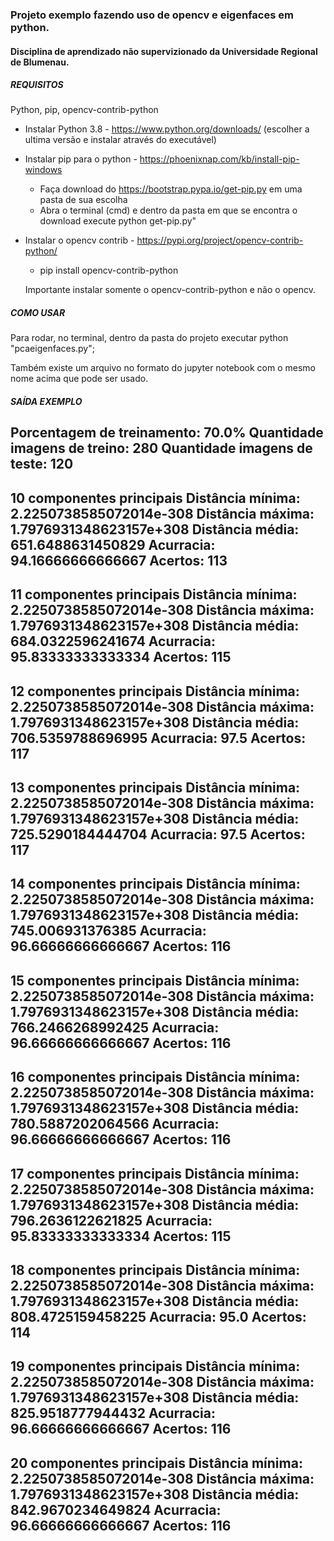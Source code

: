 ### Projeto exemplo fazendo uso de opencv e eigenfaces em python.

#### Disciplina de aprendizado não supervizionado da Universidade Regional de Blumenau.

##### REQUISITOS

Python, pip, opencv-contrib-python 

- Instalar Python 3.8 - https://www.python.org/downloads/
   (escolher a ultima versão e instalar através do executável)
   
- Instalar pip para o python - https://phoenixnap.com/kb/install-pip-windows
   - Faça download do https://bootstrap.pypa.io/get-pip.py em uma pasta de sua escolha
   - Abra o terminal (cmd) e dentro da pasta em que se encontra o download execute python get-pip.py"
   
- Instalar o opencv contrib - https://pypi.org/project/opencv-contrib-python/
   - pip install opencv-contrib-python
   
   Importante instalar somente o opencv-contrib-python e não o opencv.
 
 
 
 ##### COMO USAR
 
 Para rodar, no terminal, dentro da pasta do projeto executar python "pcaeigenfaces.py";
 
 Também existe um arquivo no formato do jupyter notebook com o mesmo nome acima que pode ser usado.
 
 ##### SAÍDA EXEMPLO
 
Porcentagem de treinamento: 70.0%
Quantidade imagens de treino: 280
Quantidade imagens de teste: 120
-------------------
10 componentes principais
Distância mínima: 2.2250738585072014e-308
Distância máxima: 1.7976931348623157e+308
Distância média: 651.6488631450829
Acurracia: 94.16666666666667
Acertos: 113
-------------------
11 componentes principais
Distância mínima: 2.2250738585072014e-308
Distância máxima: 1.7976931348623157e+308
Distância média: 684.0322596241674
Acurracia: 95.83333333333334
Acertos: 115
-------------------
12 componentes principais
Distância mínima: 2.2250738585072014e-308
Distância máxima: 1.7976931348623157e+308
Distância média: 706.5359788696995
Acurracia: 97.5
Acertos: 117
-------------------
13 componentes principais
Distância mínima: 2.2250738585072014e-308
Distância máxima: 1.7976931348623157e+308
Distância média: 725.5290184444704
Acurracia: 97.5
Acertos: 117
-------------------
14 componentes principais
Distância mínima: 2.2250738585072014e-308
Distância máxima: 1.7976931348623157e+308
Distância média: 745.006931376385
Acurracia: 96.66666666666667
Acertos: 116
-------------------
15 componentes principais
Distância mínima: 2.2250738585072014e-308
Distância máxima: 1.7976931348623157e+308
Distância média: 766.2466268992425
Acurracia: 96.66666666666667
Acertos: 116
-------------------
16 componentes principais
Distância mínima: 2.2250738585072014e-308
Distância máxima: 1.7976931348623157e+308
Distância média: 780.5887202064566
Acurracia: 96.66666666666667
Acertos: 116
-------------------
17 componentes principais
Distância mínima: 2.2250738585072014e-308
Distância máxima: 1.7976931348623157e+308
Distância média: 796.2636122621825
Acurracia: 95.83333333333334
Acertos: 115
-------------------
18 componentes principais
Distância mínima: 2.2250738585072014e-308
Distância máxima: 1.7976931348623157e+308
Distância média: 808.4725159458225
Acurracia: 95.0
Acertos: 114
-------------------
19 componentes principais
Distância mínima: 2.2250738585072014e-308
Distância máxima: 1.7976931348623157e+308
Distância média: 825.9518777944432
Acurracia: 96.66666666666667
Acertos: 116
-------------------
20 componentes principais
Distância mínima: 2.2250738585072014e-308
Distância máxima: 1.7976931348623157e+308
Distância média: 842.9670234649824
Acurracia: 96.66666666666667
Acertos: 116
-------------------
